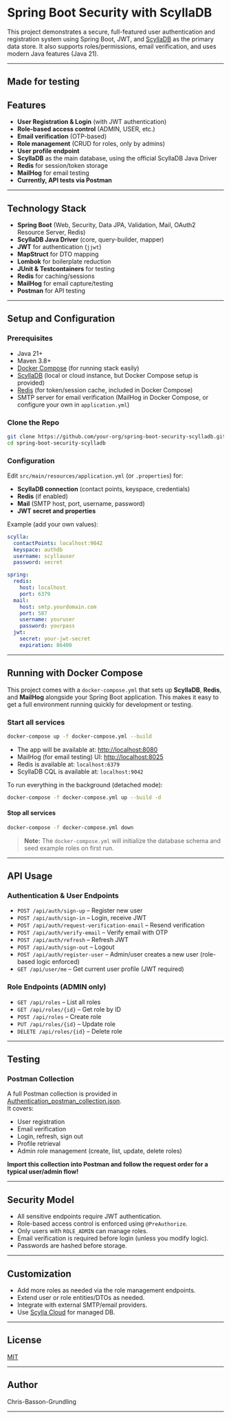 # Spring Boot Security with ScyllaDB

This project demonstrates a secure, full-featured user authentication and registration system using Spring Boot, JWT, and [ScyllaDB](https://www.scylladb.com/) as the primary data store. It also supports roles/permissions, email verification, and uses modern Java features (Java 21).

---
**Made for testing**
---

## Features

- **User Registration & Login** (with JWT authentication)
- **Role-based access control** (ADMIN, USER, etc.)
- **Email verification** (OTP-based)
- **Role management** (CRUD for roles, only by admins)
- **User profile endpoint**
- **ScyllaDB** as the main database, using the official ScyllaDB Java Driver
- **Redis** for session/token storage
- **MailHog** for email testing
- **Currently, API tests via Postman**

---

## Technology Stack

- **Spring Boot** (Web, Security, Data JPA, Validation, Mail, OAuth2 Resource Server, Redis)
- **ScyllaDB Java Driver** (core, query-builder, mapper)
- **JWT** for authentication (`jjwt`)
- **MapStruct** for DTO mapping
- **Lombok** for boilerplate reduction
- **JUnit & Testcontainers** for testing
- **Redis** for caching/sessions
- **MailHog** for email capture/testing
- **Postman** for API testing

---

## Setup and Configuration

### Prerequisites

- Java 21+
- Maven 3.8+
- [Docker Compose](https://docs.docker.com/compose/) (for running stack easily)
- [ScyllaDB](https://www.scylladb.com/download/) (local or cloud instance, but Docker Compose setup is provided)
- [Redis](https://redis.io/download) (for token/session cache, included in Docker Compose)
- SMTP server for email verification (MailHog in Docker Compose, or configure your own in `application.yml`)

### Clone the Repo

```bash
git clone https://github.com/your-org/spring-boot-security-scylladb.git
cd spring-boot-security-scylladb
```

### Configuration

Edit `src/main/resources/application.yml` (or `.properties`) for:

- **ScyllaDB connection** (contact points, keyspace, credentials)
- **Redis** (if enabled)
- **Mail** (SMTP host, port, username, password)
- **JWT secret and properties**

Example (add your own values):

```yaml
scylla:
  contactPoints: localhost:9042
  keyspace: authdb
  username: scyllauser
  password: secret

spring:
  redis:
    host: localhost
    port: 6379
  mail:
    host: smtp.yourdomain.com
    port: 587
    username: youruser
    password: yourpass
  jwt:
    secret: your-jwt-secret
    expiration: 86400
```

---

## Running with Docker Compose

This project comes with a `docker-compose.yml` that sets up **ScyllaDB**, **Redis**, and **MailHog** alongside your Spring Boot application. This makes it easy to get a full environment running quickly for development or testing.

### Start all services

```bash
docker-compose up -f docker-compose.yml --build
```

- The app will be available at: [http://localhost:8080](http://localhost:8080)
- MailHog (for email testing) UI: [http://localhost:8025](http://localhost:8025)
- Redis is available at: `localhost:6379`
- ScyllaDB CQL is available at: `localhost:9042`

To run everything in the background (detached mode):

```bash
docker-compose -f docker-compose.yml up --build -d
```

#### Stop all services

```bash
docker-compose -f docker-compose.yml down
```

> **Note:** The `docker-compose.yml` will initialize the database schema and seed example roles on first run.

---

## API Usage

### Authentication & User Endpoints

- `POST /api/auth/sign-up` – Register new user
- `POST /api/auth/sign-in` – Login, receive JWT
- `POST /api/auth/request-verification-email` – Resend verification
- `POST /api/auth/verify-email` – Verify email with OTP
- `POST /api/auth/refresh` – Refresh JWT
- `POST /api/auth/sign-out` – Logout
- `POST /api/auth/register-user` – Admin/user creates a new user (role-based logic enforced)
- `GET /api/user/me` – Get current user profile (JWT required)

### Role Endpoints (ADMIN only)

- `GET /api/roles` – List all roles
- `GET /api/roles/{id}` – Get role by ID
- `POST /api/roles` – Create role
- `PUT /api/roles/{id}` – Update role
- `DELETE /api/roles/{id}` – Delete role

---

## Testing

### Postman Collection

A full Postman collection is provided in [Authentication_postman_collection.json](postman/Authentication_postman_collection.json).  
It covers:

- User registration
- Email verification
- Login, refresh, sign out
- Profile retrieval
- Admin role management (create, list, update, delete roles)

**Import this collection into Postman and follow the request order for a typical user/admin flow!**

---

## Security Model

- All sensitive endpoints require JWT authentication.
- Role-based access control is enforced using `@PreAuthorize`.
- Only users with `ROLE_ADMIN` can manage roles.
- Email verification is required before login (unless you modify logic).
- Passwords are hashed before storage.

---

## Customization

- Add more roles as needed via the role management endpoints.
- Extend user or role entities/DTOs as needed.
- Integrate with external SMTP/email providers.
- Use [Scylla Cloud](https://www.scylladb.com/product/scylla-cloud/) for managed DB.

---

## License

[MIT](LICENSE)

---

## Author

Chris-Basson-Grundling

---
